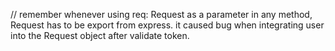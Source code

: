 // remember whenever using req: Request as a parameter in any method, Request has to be export from express. it caused bug when integrating user into the Request object after validate token.
